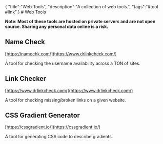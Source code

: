 <steelsky>
{
  "title":"Web Tools",
  "description":"A collection of web tools.",
  "tags":"#tool #link"
}
</steelsky>
# Web Tools

**Note: Most of these tools are hosted on private servers and are not open source. Sharing any personal data online is a risk.**

## Name Check

[https://namechk.com/](https://www.drlinkcheck.com/) 

A tool for checking the username availability across a TON of sites.

## Link Checker

[https://www.drlinkcheck.com/](https://www.drlinkcheck.com/)

A tool for checking missing/broken links on a given website.

## CSS Gradient Generator

[https://cssgradient.io/](https://cssgradient.io/)

A tool for generating CSS code to describe gradients. 
